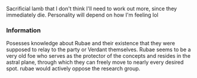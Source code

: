 Sacrificial lamb that I don't think I'll need to work out more, since they immediately die. Personality will depend on how I'm feeling lol

### Information
Posesses knowledge about Rubae and their existence that they were supposed to relay to the party or Verdant themselves. Rubae seems to be a very old foe who serves as the protector of the concepts and resides in the astral plane, through which they can freely move to nearly every desired spot. rubae would actively oppose the research group.